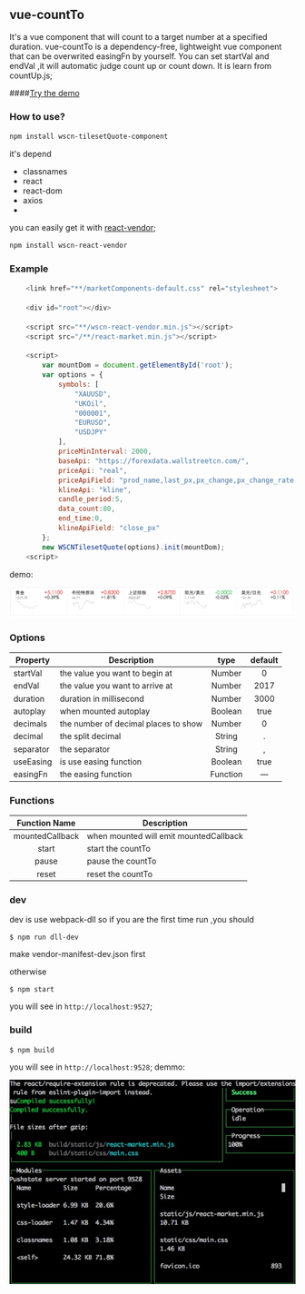 ## vue-countTo
It's a vue component that will count to a target number at a specified duration.
vue-countTo is a dependency-free, lightweight vue component that can be overwrited  easingFn by yourself.
You can set startVal and endVal ,it will automatic judge count up or count down.
It is learn from countUp.js;

####[Try the demo](https://github.com/wscn-FED/wscn-market-components/raw/master/images/demo.png)

### How to use?
```bash
npm install wscn-tilesetQuote-component
```

it's depend

* classnames
* react
* react-dom
* axios
* <!--markdown-code-->
<!--markdown-code-->
you can easily get it with [react-vendor](github.com/wscn-FED/wscn-react-vendor/);

```bash
npm install wscn-react-vendor
```

### Example

```js
	<link href="**/marketComponents-default.css" rel="stylesheet">

	<div id="root"></div>

	<script src="**/wscn-react-vendor.min.js"></script>
	<script src="/**/react-market.min.js"></script>

	<script>
		var mountDom = document.getElementById('root');
        var options = {
            symbols: [
                "XAUUSD",
                "UKOil",
                "000001",
                "EURUSD",
                "USDJPY"
            ],
            priceMinInterval: 2000,
            baseApi: "https://forexdata.wallstreetcn.com/",
            priceApi: "real",
            priceApiField: "prod_name,last_px,px_change,px_change_rate,price_precision,securities_type",
            klineApi: "kline",
            candle_period:5,
            data_count:80,
            end_time:0,
            klineApiField: "close_px"
        };
        new WSCNTilesetQuote(options).init(mountDom);
	<script>
```
demo:

![demo](https://github.com/wscn-FED/wscn-market-components/raw/master/images/demo.png)



### Options
|    Property    |    Description   |   type   |	default	|
| -----------------  | ---------------- | :--------: | :----------: |
| startVal       | the value you want to begin at |Number| 0 |
| endVal         | the value you want to arrive at |Number | 2017 |
| duration  | duration in millisecond | Number | 3000 |
| autoplay     | when mounted autoplay | Boolean | true |
| decimals     | the number of decimal places to show | Number | 0 |
| decimal     | the split decimal | String | . |
| separator     | the separator | String | , |
| useEasing     | is use easing function | Boolean | true |
| easingFn     | the easing function | Function | — |


### Functions
| Function Name | Description   |
| :--------:   | -----  |
|    mountedCallback    |  when mounted will emit  mountedCallback  |
|    start    |  start the countTo  |
|    pause   |  pause  the countTo |
|    reset    |  reset  the countTo |





### dev

dev is use webpack-dll
so if you are the first time run ,you  should

```
$ npm run dll-dev

```
make vendor-manifest-dev.json first


otherwise

```
$ npm start

```
you will see in `http://localhost:9527`;


### build
```
$ npm build

```
you will see in `http://localhost:9528`;
demmo:

![demo](https://github.com/wscn-FED/wscn-market-components/raw/master/images/demo2.png)
